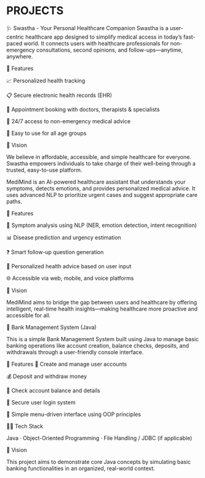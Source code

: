# PROJECTS
  🩺 Swastha - Your Personal Healthcare Companion
Swastha is a user-centric healthcare app designed to simplify medical access in today’s fast-paced world. It connects users with healthcare professionals for non-emergency consultations, second opinions, 
and follow-ups—anytime, anywhere.

🚀 Features

📈 Personalized health tracking

📋 Secure electronic health records (EHR)

📅 Appointment booking with doctors, therapists & specialists

💬 24/7 access to non-emergency medical advice

🧓 Easy to use for all age groups

🎯 Vision

We believe in affordable, accessible, and simple healthcare for everyone. Swastha empowers individuals to take charge of their well-being through a trusted, easy-to-use platform.









MediMind is an AI-powered healthcare assistant that understands your symptoms, detects emotions, and provides personalized medical advice. It uses advanced NLP to prioritize urgent cases and suggest appropriate care paths.

🚀 Features

🤖 Symptom analysis using NLP (NER, emotion detection, intent recognition)

📊 Disease prediction and urgency estimation

❓ Smart follow-up question generation

💬 Personalized health advice based on user input

🌐 Accessible via web, mobile, and voice platforms

🎯 Vision

MediMind aims to bridge the gap between users and healthcare by offering intelligent, real-time health insights—making healthcare more proactive and accessible for all.









🏦 Bank Management System (Java)

This is a simple Bank Management System built using Java to manage basic banking operations like account creation, balance checks, deposits, and withdrawals through a user-friendly console interface.

🚀 Features
🧾 Create and manage user accounts

💰 Deposit and withdraw money

📄 Check account balance and details

🔐 Secure user login system

🧹 Simple menu-driven interface using OOP principles

🧑‍💻 Tech Stack

Java · Object-Oriented Programming · File Handling / JDBC (if applicable)

🎯 Vision

This project aims to demonstrate core Java concepts by simulating basic banking functionalities in an organized, real-world context.
